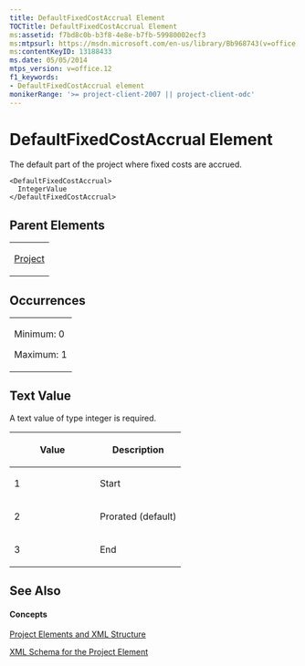 ```yaml
---
title: DefaultFixedCostAccrual Element
TOCTitle: DefaultFixedCostAccrual Element
ms:assetid: f7bd8c0b-b3f8-4e8e-b7fb-59980002ecf3
ms:mtpsurl: https://msdn.microsoft.com/en-us/library/Bb968743(v=office.12)
ms:contentKeyID: 13188433
ms.date: 05/05/2014
mtps_version: v=office.12
f1_keywords:
- DefaultFixedCostAccrual element
monikerRange: '>= project-client-2007 || project-client-odc'
---
```


# DefaultFixedCostAccrual Element




The default part of the project where fixed costs are accrued.

    <DefaultFixedCostAccrual>
      IntegerValue
    </DefaultFixedCostAccrual>

## Parent Elements

<table>
<colgroup>
<col style="width: 100%" />
</colgroup>
<tbody>
<tr class="odd">
<td><p><a href="bb968701(v=office.12).md">Project</a></p></td>
</tr>
</tbody>
</table>

## Occurrences

<table>
<colgroup>
<col style="width: 100%" />
</colgroup>
<tbody>
<tr class="odd">
<td><p>Minimum: 0</p>
<p>Maximum: 1</p></td>
</tr>
</tbody>
</table>

## Text Value

A text value of type integer is required.

<table>
<colgroup>
<col style="width: 50%" />
<col style="width: 50%" />
</colgroup>
<thead>
<tr class="header">
<th><p>Value</p></th>
<th><p>Description</p></th>
</tr>
</thead>
<tbody>
<tr class="odd">
<td><p>1</p></td>
<td><p>Start</p></td>
</tr>
<tr class="even">
<td><p>2</p></td>
<td><p>Prorated (default)</p></td>
</tr>
<tr class="odd">
<td><p>3</p></td>
<td><p>End</p></td>
</tr>
</tbody>
</table>

## See Also

#### Concepts

[Project Elements and XML Structure](project-elements-and-xml-structure.md)

[XML Schema for the Project Element](xml-schema-for-the-project-element.md)

